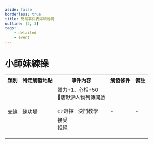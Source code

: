 ```yaml
---
aside: false
borderless: true
title: 簡易事件表詳細說明
outline: [2, 3]
tags:
    - detailed
    - event
---
```


# 小師妹練操

<Table class="timeline-table">
    <tr class="timeline-header">
        <th>類別</th>
        <th>特定觸發地點</th>
        <th>事件內容</th>
        <th>觸發條件</th>
        <th>備註</th>
    </tr>
	<tr>
		<td>支線</td>
		<td>練功場</td>
		<td>
			體力+1、心相+50<br>
			📖唐默鈴人物列傳開啟<br>
			<br>
			👉選擇：決鬥教學 <br>
			<span title="體力+1、輕功+1、心相-15">接受 </span> <br>
			<span title="心相+50">拒絕 </span> <br>
			<br>
		</td>
		<td>-</td>
		<td>-</td>
	</tr>
</table>






